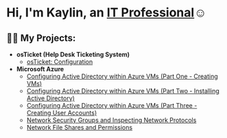 <h1>Hi, I'm Kaylin, an <a href="https://linkedin.com/in/Josh">IT Professional</a>☺</h1>

<h2>👨‍💻 My Projects:</h2>

- <b>osTicket (Help Desk Ticketing System)</b>
  - [osTicket: Configuration](https://github.com/KayNicole10/post-install-config)
- <b>Microsoft Azure</b>
  - [Configuring Active Directory within Azure VMs (Part One - Creating VMs)](https://github.com/KayNicole10/configure-ad-part-1)
  - [Configuring Active Directory within Azure VMs (Part Two - Installing Active Directory)](https://github.com/KayNicole10/configure-ad-part-2)
  - [Configuring Active Directory within Azure VMs (Part Three - Creating User Accounts)](https://github.com/KayNicole10/configure-ad-part-3)
  - [Network Security Groups and Inspecting Network Protocols](https://github.com/KayNicole10/azure-network-protocols)
  - [Network File Shares and Permissions](https://github.com/KayNicole10/azure-file-shares-permissions)


